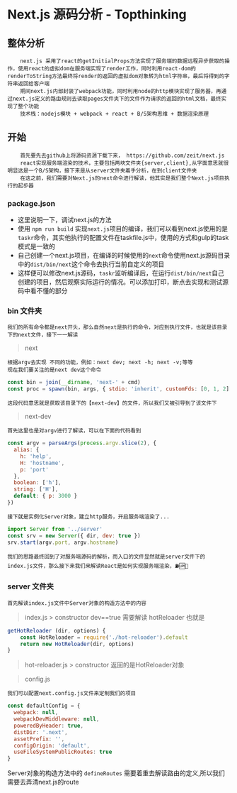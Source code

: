 # Next.js 源码分析 - Topthinking

## 整体分析
        next.js 采用了react的getInitialProps方法实现了服务端的数据远程异步获取的操作，使用react的虚拟dom在服务端实现了render工作，同时利用react-dom的renderToString方法最终将render的返回的虚拟dom对象转为html字符串，最后将得到的字符串返回给客户端
        期间next.js内部封装了webpack功能，同时利用node的http模块实现了服务器，再通过next.js定义的路由规则去读取pages文件夹下的文件作为请求的返回的html文档，最终实现了整个功能
        技术栈：nodejs模块 + webpack + react + B/S架构思维 + 数据渲染原理

## 开始
        首先要先去github上将源码资源下载下来， https://github.com/zeit/next.js
        react实现服务端渲染的技术，主要包括两块文件夹{server,client},从字面意思就很明显这是一个B/S架构，接下来是从server文件夹着手分析，在到client文件夹
        在这之前，我们需要对Next.js的next命令进行解读，他其实是我们整个Next.js项目执行的起步器

### package.json

- 这里说明一下，调试next.js的方法
- 使用 `npm run build` 实现`next.js`项目的编译，我们可以看到next.js使用的是`taskr`命令，其实他执行的配置文件在taskfile.js中，使用的方式和gulp的task模式是一致的
- 自己创建一个next.js项目，在编译的时候使用的`next`命令使用next.js源码目录中的`dist/bin/next`这个命令去执行当前自定义的项目
- 这样便可以修改next.js源码，`taskr`监听编译后，在运行`dist/bin/next`自己创建的项目，然后观察实际运行的情况。可以添加打印，断点去实现和测试源码中看不懂的部分

### bin 文件夹
    我们的所有命令都是next开头，那么自然next是执行的命令，对应到执行文件，也就是该目录下的next文件，接下一一解读

> next

    根据argv去实现 不同的功能，例如：next dev; next -h; next -v;等等
    现在我们要关注的是next dev这个命令
```js
const bin = join(__dirname, 'next-' + cmd)
const proc = spawn(bin, args, { stdio: 'inherit', customFds: [0, 1, 2] })
```
    这段代码意思就是获取该目录下的【next-dev】的文件，所以我们又被引导到了该文件下

> next-dev

    首先这里也是对argv进行了解读，可以在下面的代码看到
```js
const argv = parseArgs(process.argv.slice(2), {
  alias: {
    h: 'help',
    H: 'hostname',
    p: 'port'
  },
  boolean: ['h'],
  string: ['H'],
  default: { p: 3000 }
})
```
    接下就是实例化Server对象，建立http服务，开启服务端渲染了...
```js
import Server from '../server'
const srv = new Server({ dir, dev: true })
srv.start(argv.port, argv.hostname)
```
    我们的思路最终回到了对服务端源码的解析，而入口的文件显然就是server文件下的index.js文件，那么接下来我们来解读React是如何实现服务端渲染，⛽️🆙💪

### server 文件夹
    首先解读index.js文件中Server对象的构造方法中的内容
> index.js > constructor
    dev==true 需要解读 hotReloader 也就是
```js
getHotReloader (dir, options) {
    const HotReloader = require('./hot-reloader').default
    return new HotReloader(dir, options)
}
```
   > hot-reloader.js > constructor
   返回的是HotReloader对象

>config.js
        
    我们可以配置next.config.js文件来定制我们的项目
```js
const defaultConfig = {
  webpack: null,
  webpackDevMiddleware: null,
  poweredByHeader: true,
  distDir: '.next',
  assetPrefix: '',
  configOrigin: 'default',
  useFileSystemPublicRoutes: true
}
```

Server对象的构造方法中的 `defineRoutes` 需要着重去解读路由的定义,所以我们需要去弄清next.js的route

